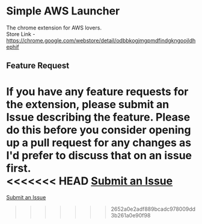 # Simple AWS Launcher
The chrome extension for AWS lovers.  
Store Link - https://chrome.google.com/webstore/detail/odbbkogjmgpmdfindgkngoojldhephif

## Feature Request
If you have any feature requests for the extension, please submit an Issue describing the feature. Please do this before you consider opening up a pull request for any changes as I'd prefer to discuss that on an issue first.  
<<<<<<< HEAD
[Submit an Issue](https://github.com/kota-imai/awslauncher-chromeex/issues/new)
=======
[Submit an Issue](https://github.com/kota-imai/awslauncher-chromeex/issues)
>>>>>>> 2652a0e2adf889bcadc978009dd3b261a0e90f98
